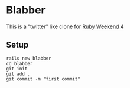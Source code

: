 # Blabber
This is a "twitter" like clone for [Ruby Weekend 4](http://rubyweekend.com)

## Setup

```text
rails new blabber
cd blabber
git init
git add .
git commit -m "first commit"

```

